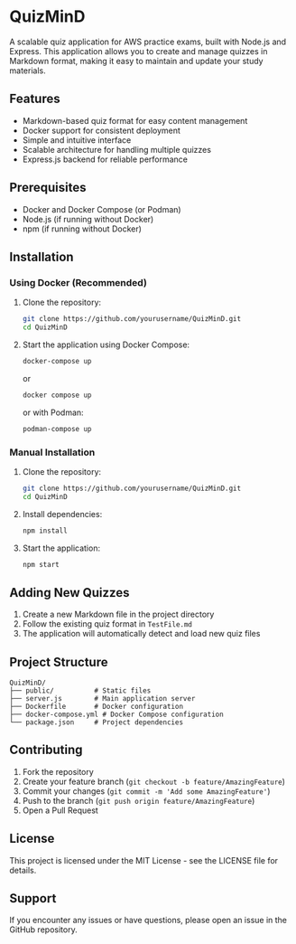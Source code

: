 # QuizMinD

A scalable quiz application for AWS practice exams, built with Node.js and Express. This application allows you to create and manage quizzes in Markdown format, making it easy to maintain and update your study materials.

## Features

- Markdown-based quiz format for easy content management
- Docker support for consistent deployment
- Simple and intuitive interface
- Scalable architecture for handling multiple quizzes
- Express.js backend for reliable performance

## Prerequisites

- Docker and Docker Compose (or Podman)
- Node.js (if running without Docker)
- npm (if running without Docker)

## Installation

### Using Docker (Recommended)

1. Clone the repository:
   ```bash
   git clone https://github.com/yourusername/QuizMinD.git
   cd QuizMinD
   ```

2. Start the application using Docker Compose:
   ```bash
   docker-compose up
   ```
   or
   ```bash
   docker compose up
   ```
   or with Podman:
   ```bash
   podman-compose up
   ```

### Manual Installation

1. Clone the repository:
   ```bash
   git clone https://github.com/yourusername/QuizMinD.git
   cd QuizMinD
   ```

2. Install dependencies:
   ```bash
   npm install
   ```

3. Start the application:
   ```bash
   npm start
   ```

## Adding New Quizzes

1. Create a new Markdown file in the project directory
2. Follow the existing quiz format in `TestFile.md`
3. The application will automatically detect and load new quiz files

## Project Structure

```
QuizMinD/
├── public/          # Static files
├── server.js        # Main application server
├── Dockerfile       # Docker configuration
├── docker-compose.yml # Docker Compose configuration
└── package.json     # Project dependencies
```

## Contributing

1. Fork the repository
2. Create your feature branch (`git checkout -b feature/AmazingFeature`)
3. Commit your changes (`git commit -m 'Add some AmazingFeature'`)
4. Push to the branch (`git push origin feature/AmazingFeature`)
5. Open a Pull Request

## License

This project is licensed under the MIT License - see the LICENSE file for details.

## Support

If you encounter any issues or have questions, please open an issue in the GitHub repository.